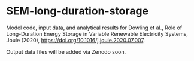 # SEM-long-duration-storage

Model code, input data, and analytical results for Dowling et al., Role of Long-Duration Energy Storage in Variable Renewable Electricity Systems, Joule (2020), https://doi.org/10.1016/j.joule.2020.07.007.

Output data files will be added via Zenodo soon.
